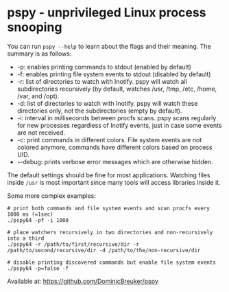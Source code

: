 # pspy - unprivileged Linux process snooping

You can run `pspy --help` to learn about the flags and their meaning. The summary is as follows:

- -p: enables printing commands to stdout (enabled by default)
- -f: enables printing file system events to stdout (disabled by default)
- -r: list of directories to watch with Inotify. pspy will watch all  subdirectories recursively (by default, watches /usr, /tmp, /etc, /home, /var, and /opt).
- -d: list of directories to watch with Inotify. pspy will watch these directories only, not the subdirectories (empty by default).
- -i: interval in milliseconds between procfs scans. pspy scans  regularly for new processes regardless of Inotify events, just in case  some events are not received.
- -c: print commands in different colors. File system events are not  colored anymore, commands have different colors based on process UID.
- --debug: prints verbose error messages which are otherwise hidden.

The default settings should be fine for most applications. Watching files inside `/usr` is most important since many tools will access libraries inside it.

Some more complex examples:

```
# print both commands and file system events and scan procfs every 1000 ms (=1sec)
./pspy64 -pf -i 1000 

# place watchers recursively in two directories and non-recursively into a third
./pspy64 -r /path/to/first/recursive/dir -r /path/to/second/recursive/dir -d /path/to/the/non-recursive/dir

# disable printing discovered commands but enable file system events
./pspy64 -p=false -f
```

Available at: https://github.com/DominicBreuker/pspy		